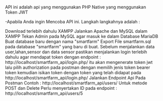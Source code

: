 API ini adalah api yang menggunakan PHP Native yang menggunakan Token JWT

-Apabila Anda ingin Mencoba API ini. Langkah langkahnya adalah :

Download terlebih dahulu XAMPP
Jalankan Apache dan MySQL dalam XAMPP
Tekan Admin pada MySQL agar masuk ke dalam Database MariaDB
Buat database baru dengan nama "smartfarm"
Export File smartfarm.sql pada database "smartfarm" yang baru di buat.
Sebelum menjalankan data user,lahan,sensor dan data sensor pastikan menjalankan login terlebih dahulu agar mendapat token dengan endpoint :
http://localhost/smartfarm_api/login.php/
itu akan mengenerate token jwt
lalu pilih authorization  pada postman dengan memilih jenis token bearer token
kemudian isikan token dengan token yang telah didapat pada http://localhost/smartfarm_api/login.php/
Jalankan Endpoint Api Pada  Postman Contoh : http://localhost/smartfarm_api/users/ Untuk metode POST dan Delete Perlu menyertakan ID pada endpoint : http://localhost/smartfarm_api/users/5
